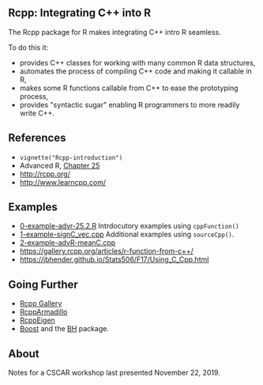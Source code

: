 ## Rcpp: Integrating C++ into R

The Rcpp package for R makes integrating C++ intro R seamless.

To do this it:
  + provides C++ classes for working with many common R data structures,
  + automates the process of compiling C++ code and making it callable in R,
  + makes some R functions callable from C++ to ease the prototyping process,    
  + provides "syntactic sugar" enabling R programmers to more readily write C++.

## References

  + `vignette("Rcpp-introduction")`
  + Advanced R, [Chapter 25](https://adv-r.hadley.nz/rcpp.html#rcpp-intro)
  + http://rcpp.org/ 
  + http://www.learncpp.com/ 

## Examples

  + [0-example-advr-25.2.R](./0-example-advr-25.2.R)
    Intrdocutory examples using `cppFunction()`
  + [1-example-signC_vec.cpp](./1-example-signC_vec.cpp)
    Additional examples using `sourceCpp()`.  
  + [2-example-advR-meanC.cpp](2-example-advR-meanC.cpp)
  + https://gallery.rcpp.org/articles/r-function-from-c++/ 
  + https://jbhender.github.io/Stats506/F17/Using_C_Cpp.html

## Going Further

 + [Rcpp Gallery](https://gallery.rcpp.org/)
 + [RcppArmadillo](https://github.com/RcppCore/RcppArmadillo)
 + [RcppEigen](http://dirk.eddelbuettel.com/code/rcpp.eigen.html)
 + [Boost](https://www.boost.org/) and the 
   [BH](https://gallery.rcpp.org/articles/using-boost-with-bh/) package.

## About 
Notes for a CSCAR workshop last presented November 22, 2019.


